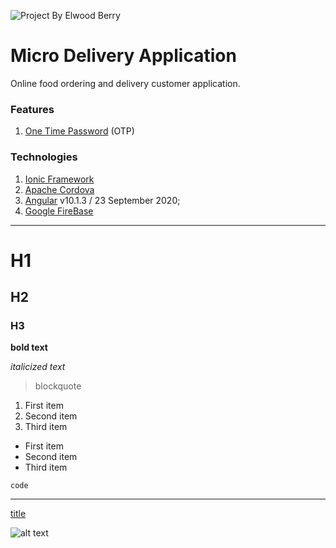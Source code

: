 ![Project By Elwood Berry](https://elwoodberry.dev/wp-content/uploads/2020/10/elwoodberry_logo.png)

# Micro Delivery Application
Online food ordering and delivery customer application.

### Features

1. [One Time Password](https://en.wikipedia.org/wiki/One-time_password) (OTP)

### Technologies
1. [Ionic Framework](https://ionicframework.com/)
2. [Apache Cordova](https://cordova.apache.org/)
3. [Angular](https://angular.io/) v10.1.3 / 23 September 2020;
4. [Google FireBase](https://firebase.google.com/)

---

# H1
## H2
### H3

**bold text**

*italicized text*

> blockquote

1. First item
2. Second item
3. Third item

- First item
- Second item
- Third item

`code`

---

[title](https://www.example.com)

![alt text](image.jpg)
